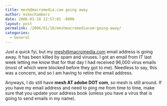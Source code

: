 ```yaml
---
title: mesh@macromedia.com going away
author: mikechambers
date: 2006-01-10 12:57:01 -0800
layout: post
permalink: /2006/01/10/meshmacromediacom-going-away/
categories:
  - General
---
```



Just a quick fyi, but my mesh@macromedia.com email address is going away. It has been killed by spam and viruses. I got an email from IT last week letting me know that for that day I had received 96,000 virus emails (most of which were blocked before they got to me). Needless to say, this was a concern, and so I am having to retire the email address.

Anyways, I do still have **mesh AT adobe DOT com**, so mesh is still around. If you have my email address and need to ping me from time to time, make sure that you update your address book (unless you have a virus that is going to send emails in my name).